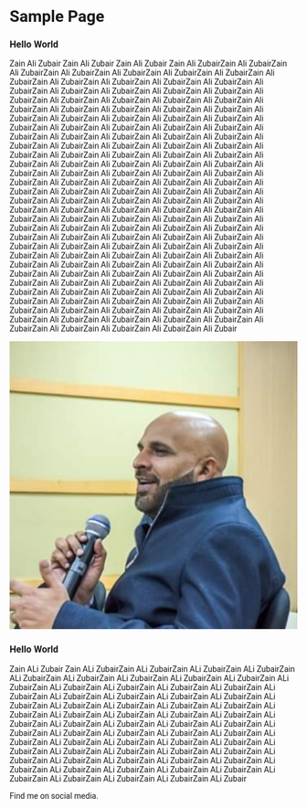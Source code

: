 # Sample Page

### Hello World
 Zain Ali Zubair Zain Ali Zubair Zain Ali Zubair Zain Ali ZubairZain Ali ZubairZain Ali ZubairZain Ali ZubairZain Ali ZubairZain Ali ZubairZain Ali ZubairZain Ali ZubairZain Ali ZubairZain Ali ZubairZain Ali ZubairZain Ali ZubairZain Ali ZubairZain Ali ZubairZain Ali ZubairZain Ali ZubairZain Ali ZubairZain Ali ZubairZain Ali ZubairZain Ali ZubairZain Ali ZubairZain Ali ZubairZain Ali ZubairZain Ali ZubairZain Ali ZubairZain Ali ZubairZain Ali ZubairZain Ali ZubairZain Ali ZubairZain Ali ZubairZain Ali ZubairZain Ali ZubairZain Ali ZubairZain Ali ZubairZain Ali ZubairZain Ali ZubairZain Ali ZubairZain Ali ZubairZain Ali ZubairZain Ali ZubairZain Ali ZubairZain Ali ZubairZain Ali ZubairZain Ali ZubairZain Ali ZubairZain Ali ZubairZain Ali ZubairZain Ali ZubairZain Ali ZubairZain Ali ZubairZain Ali ZubairZain Ali ZubairZain Ali ZubairZain Ali ZubairZain Ali ZubairZain Ali ZubairZain Ali ZubairZain Ali ZubairZain Ali ZubairZain Ali ZubairZain Ali ZubairZain Ali ZubairZain Ali ZubairZain Ali ZubairZain Ali ZubairZain Ali ZubairZain Ali ZubairZain Ali ZubairZain Ali ZubairZain Ali ZubairZain Ali ZubairZain Ali ZubairZain Ali ZubairZain Ali ZubairZain Ali ZubairZain Ali ZubairZain Ali ZubairZain Ali ZubairZain Ali ZubairZain Ali ZubairZain Ali ZubairZain Ali ZubairZain Ali ZubairZain Ali ZubairZain Ali ZubairZain Ali ZubairZain Ali ZubairZain Ali ZubairZain Ali ZubairZain Ali ZubairZain Ali ZubairZain Ali ZubairZain Ali ZubairZain Ali ZubairZain Ali ZubairZain Ali ZubairZain Ali ZubairZain Ali ZubairZain Ali ZubairZain Ali ZubairZain Ali ZubairZain Ali ZubairZain Ali ZubairZain Ali ZubairZain Ali ZubairZain Ali ZubairZain Ali ZubairZain Ali ZubairZain Ali ZubairZain Ali ZubairZain Ali ZubairZain Ali ZubairZain Ali ZubairZain Ali ZubairZain Ali ZubairZain Ali ZubairZain Ali ZubairZain Ali ZubairZain Ali ZubairZain Ali ZubairZain Ali ZubairZain Ali ZubairZain Ali ZubairZain Ali ZubairZain Ali ZubairZain Ali ZubairZain Ali ZubairZain Ali ZubairZain Ali ZubairZain Ali ZubairZain Ali ZubairZain Ali ZubairZain Ali ZubairZain Ali ZubairZain Ali ZubairZain Ali ZubairZain Ali ZubairZain Ali ZubairZain Ali ZubairZain Ali ZubairZain Ali ZubairZain Ali ZubairZain Ali ZubairZain Ali ZubairZain Ali ZubairZain Ali ZubairZain Ali Zubair

![alt text](img.png)

### Hello World

Zain ALi Zubair Zain ALi ZubairZain ALi ZubairZain ALi ZubairZain ALi ZubairZain ALi ZubairZain ALi ZubairZain ALi ZubairZain ALi ZubairZain ALi ZubairZain ALi ZubairZain ALi ZubairZain ALi ZubairZain ALi ZubairZain ALi ZubairZain ALi ZubairZain ALi ZubairZain ALi ZubairZain ALi ZubairZain ALi ZubairZain ALi ZubairZain ALi ZubairZain ALi ZubairZain ALi ZubairZain ALi ZubairZain ALi ZubairZain ALi ZubairZain ALi ZubairZain ALi ZubairZain ALi ZubairZain ALi ZubairZain ALi ZubairZain ALi ZubairZain ALi ZubairZain ALi ZubairZain ALi ZubairZain ALi ZubairZain ALi ZubairZain ALi ZubairZain ALi ZubairZain ALi ZubairZain ALi ZubairZain ALi ZubairZain ALi ZubairZain ALi ZubairZain ALi ZubairZain ALi ZubairZain ALi ZubairZain ALi ZubairZain ALi ZubairZain ALi ZubairZain ALi ZubairZain ALi ZubairZain ALi ZubairZain ALi ZubairZain ALi ZubairZain ALi ZubairZain ALi ZubairZain ALi ZubairZain ALi ZubairZain ALi ZubairZain ALi ZubairZain ALi ZubairZain ALi ZubairZain ALi Zubair

<html>
 <head>
 <title>W3.CSS Template</title>
 <meta charset="UTF-8">
 <meta name="viewport" content="width=device-width, initial-scale=1">
 <link rel="stylesheet" href="https://www.w3schools.com/w3css/4/w3.css">
 <link rel='stylesheet' href='https://fonts.googleapis.com/css?family=Roboto'>
 <link rel="stylesheet" href="https://cdnjs.cloudflare.com/ajax/libs/font-awesome/4.7.0/css/font-awesome.min.css">
 <style>
 html,body,h1,h2,h3,h4,h5,h6 {font-family: "Roboto", sans-serif}
 </style>
</head>
<body class="w3-light-grey">
<footer class="w3-container w3-teal w3-center w3-margin-top">
  <p>Find me on social media.</p>
  <i class="fa fa-facebook-official w3-hover-opacity"></i>
  <i class="fa fa-instagram w3-hover-opacity"></i>
  <i class="fa fa-snapchat w3-hover-opacity"></i>
  <i class="fa fa-pinterest-p w3-hover-opacity"></i>
  <i class="fa fa-twitter w3-hover-opacity"></i>
  <i class="fa fa-linkedin w3-hover-opacity"></i>
</footer>
</body>
</html>


